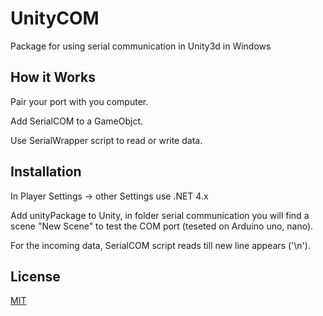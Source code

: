 # UnityCOM
Package for using serial communication in Unity3d in Windows

## How it Works

Pair your port with you computer.

Add SerialCOM to a GameObjct. 

Use SerialWrapper script to read or write data.


## Installation

In Player Settings -> other Settings use .NET 4.x

Add unityPackage to Unity, in folder serial communication you will find a scene "New Scene" to test the COM port (teseted on Arduino uno, nano).

For the incoming data, SerialCOM script reads till new line appears ('\n').

## License
[MIT](https://choosealicense.com/licenses/mit/)
